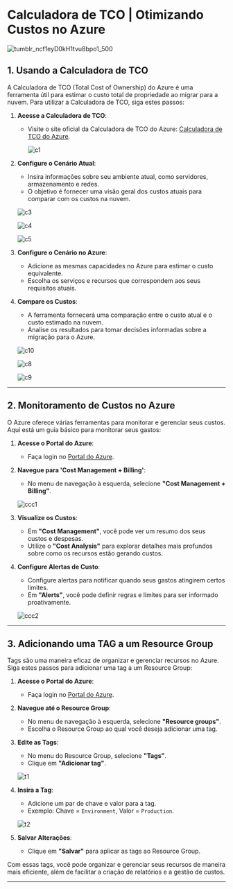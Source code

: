# Calculadora de TCO | Otimizando Custos no Azure

![tumblr_ncf1eyD0kH1tvu8bpo1_500](https://github.com/user-attachments/assets/40123f44-a1cb-4d72-b114-2adea3317a7f)

## 1. Usando a Calculadora de TCO

A Calculadora de TCO (Total Cost of Ownership) do Azure é uma ferramenta útil para estimar o custo total de propriedade ao migrar para a nuvem. Para utilizar a Calculadora de TCO, siga estes passos:

1. **Acesse a Calculadora de TCO**:
   - Visite o site oficial da Calculadora de TCO do Azure: [Calculadora de TCO do Azure](https://azure.microsoft.com/en-us/pricing/tco/calculator/).
  
     ![c1](https://github.com/user-attachments/assets/46624734-5dcc-434c-aba2-92b71378f4b0)

2. **Configure o Cenário Atual**:
   - Insira informações sobre seu ambiente atual, como servidores, armazenamento e redes.
   - O objetivo é fornecer uma visão geral dos custos atuais para comparar com os custos na nuvem.
  
    ![c3](https://github.com/user-attachments/assets/b8cc01d9-4862-4d10-9f55-c9c3e33286d5)

    ![c4](https://github.com/user-attachments/assets/f0e8e1c2-9bc3-4ae6-9244-1ef90619aa86)

    ![c5](https://github.com/user-attachments/assets/32a5b728-3dcf-445a-8af0-9d3f0177076b)

3. **Configure o Cenário no Azure**:
   - Adicione as mesmas capacidades no Azure para estimar o custo equivalente.
   - Escolha os serviços e recursos que correspondem aos seus requisitos atuais.

4. **Compare os Custos**:
   - A ferramenta fornecerá uma comparação entre o custo atual e o custo estimado na nuvem.
   - Analise os resultados para tomar decisões informadas sobre a migração para o Azure.
  
    ![c10](https://github.com/user-attachments/assets/cb63f168-89f2-4a63-b0dd-705642bb012e)

    ![c8](https://github.com/user-attachments/assets/56d2d2e5-26dc-401b-a678-cb552e0ded02)

    ![c9](https://github.com/user-attachments/assets/a3cc3661-c9c2-4650-9703-0cad53ba18e6)

  ---

## 2. Monitoramento de Custos no Azure

O Azure oferece várias ferramentas para monitorar e gerenciar seus custos. Aqui está um guia básico para monitorar seus gastos:

1. **Acesse o Portal do Azure**:
   - Faça login no [Portal do Azure](https://portal.azure.com/).

2. **Navegue para 'Cost Management + Billing'**:
   - No menu de navegação à esquerda, selecione **"Cost Management + Billing"**.
   
    ![ccc1](https://github.com/user-attachments/assets/e2a1d0c2-06a3-4657-a257-086520e98177)

3. **Visualize os Custos**:
   - Em **"Cost Management"**, você pode ver um resumo dos seus custos e despesas.
   - Utilize o **"Cost Analysis"** para explorar detalhes mais profundos sobre como os recursos estão gerando custos.

4. **Configure Alertas de Custo**:
   - Configure alertas para notificar quando seus gastos atingirem certos limites.
   - Em **"Alerts"**, você pode definir regras e limites para ser informado proativamente.
  
    ![ccc2](https://github.com/user-attachments/assets/101638ba-2f5c-498c-a999-16552ab15e9d)

  ---
  
## 3. Adicionando uma TAG a um Resource Group

Tags são uma maneira eficaz de organizar e gerenciar recursos no Azure. Siga estes passos para adicionar uma tag a um Resource Group:

1. **Acesse o Portal do Azure**:
   - Faça login no [Portal do Azure](https://portal.azure.com/).

2. **Navegue até o Resource Group**:
   - No menu de navegação à esquerda, selecione **"Resource groups"**.
   - Escolha o Resource Group ao qual você deseja adicionar uma tag.

3. **Edite as Tags**:
   - No menu do Resource Group, selecione **"Tags"**.
   - Clique em **"Adicionar tag"**.

    ![t1](https://github.com/user-attachments/assets/ad89da1e-a08c-4841-a808-67a4a89d8abd)

4. **Insira a Tag**:
   - Adicione um par de chave e valor para a tag.
   - Exemplo: Chave = `Environment`, Valor = `Production`.
  
    ![t2](https://github.com/user-attachments/assets/d33c2a9e-bc76-4822-89f9-3e2d5f0445d9)

5. **Salvar Alterações**:
   - Clique em **"Salvar"** para aplicar as tags ao Resource Group.

Com essas tags, você pode organizar e gerenciar seus recursos de maneira mais eficiente, além de facilitar a criação de relatórios e a gestão de custos.

---
